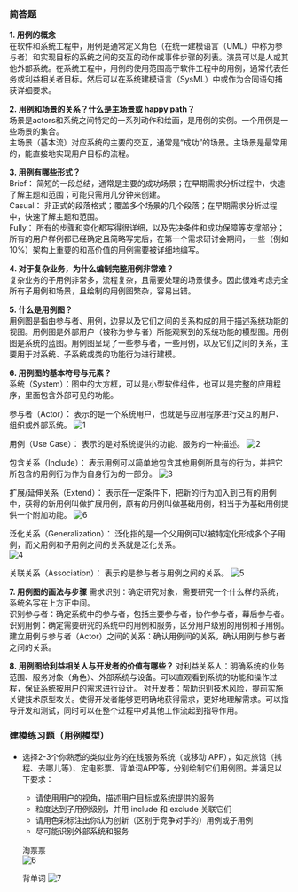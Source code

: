 ### 简答题

**1. 用例的概念**   
在软件和系统工程中，用例是通常定义角色（在统一建模语言（UML）中称为参与者）和实现目标的系统之间的交互的动作或事件步骤的列表。演员可以是人或其他外部系统。在系统工程中，用例的使用范围高于软件工程中的用例，通常代表任务或利益相关者目标。然后可以在系统建模语言（SysML）中或作为合同语句捕获详细要求。  

**2. 用例和场景的关系？什么是主场景或 happy path？**  
场景是actors和系统之间特定的一系列动作和绘画，是用例的实例。一个用例是一些场景的集合。  
主场景（基本流）对应系统的主要的交互，通常是“成功”的场景。主场景是最常用的，能直接地实现用户目标的流程。  

**3. 用例有哪些形式？**  
Brief： 简短的一段总结，通常是主要的成功场景；在早期需求分析过程中，快速了解主题和范围；可能只需用几分钟来创建。    
Casual： 非正式的段落格式；覆盖多个场景的几个段落；在早期需求分析过程中，快速了解主题和范围。  
Fully： 所有的步骤和变化都写得很详细，以及先决条件和成功保障等支撑部分；所有的用户样例都已经确定且简略写完后，在第一个需求研讨会期间，一些（例如10%）架构上重要的和高价值的用例需要被详细地编写。  


**4. 对于复杂业务，为什么编制完整用例非常难？**  
复杂业务的子用例非常多，流程复杂，且需要处理的场景很多。因此很难考虑完全所有子用例和场景，且绘制的用例图繁杂，容易出错。  

**5. 什么是用例图？**  
用例图是指由参与者、用例，边界以及它们之间的关系构成的用于描述系统功能的视图。用例图是外部用户（被称为参与者）所能观察到的系统功能的模型图。用例图是系统的蓝图。用例图呈现了一些参与者，一些用例，以及它们之间的关系，主要用于对系统、子系统或类的功能行为进行建模。  

**6. 用例图的基本符号与元素？**  
系统（System）：图中的大方框，可以是小型软件组件，也可以是完整的应用程序，里面包含外部可见的功能。
  
参与者（Actor）： 表示的是一个系统用户，也就是与应用程序进行交互的用户、组织或外部系统。
![1](actor.png)  
  
用例（Use Case）： 表示的是对系统提供的功能、服务的一种描述。
![2](use_case.png)  
  
包含关系（Include）： 表示用例可以简单地包含其他用例所具有的行为，并把它所包含的用例行为作为自身行为的一部分。
![3](include.png)  
  
扩展/延伸关系（Extend）： 表示在一定条件下，把新的行为加入到已有的用例中，获得的新用例叫做扩展用例，原有的用例叫做基础用例，相当于为基础用例提供一个附加功能。
![6](extend.png)  
  
泛化关系（Generalization）： 泛化指的是一个父用例可以被特定化形成多个子用例，而父用例和子用例之间的关系就是泛化关系。  
![4](generalization.png)  
  
关联关系（Association）： 表示的是参与者与用例之间的关系。
![5](association.png)  
  
**7. 用例图的画法与步骤**
需求识别：确定研究对象，需要研究一个什么样的系统，系统名写在上方正中间。  
识别参与者：确定系统中的参与者，包括主要参与者，协作参与者，幕后参与者。  
识别用例：确定需要研究的系统中的用例和服务，区分用户级别的用例和子用例。   
建立用例与参与者（Actor）之间的关系：确认用例间的关系，确认用例与参与者之间的关系。   

**8. 用例图给利益相关人与开发者的价值有哪些？**
对利益关系人：明确系统的业务范围、服务对象（角色）、外部系统与设备。可以直观看到系统的功能和操作过程，保证系统按用户的需求进行设计。
对开发者：帮助识别技术风险，提前实施关键技术原型攻关。使得开发者能够更明确地获得需求，更好地理解需求。可以指导开发和测试，同时可以在整个过程中对其他工作流起到指导作用。


### 建模练习题（用例模型）

- 选择2-3个你熟悉的类似业务的在线服务系统（或移动 APP），如定旅馆（携程、去哪儿等）、定电影票、背单词APP等，分别绘制它们用例图。并满足以下要求：
  - 请使用用户的视角，描述用户目标或系统提供的服务
  - 粒度达到子用例级别，并用 include 和 exclude 关联它们
  - 请用色彩标注出你认为创新（区别于竞争对手的）用例或子用例
  - 尽可能识别外部系统和服务
  
  淘票票  
  ![6](uml1.png)  
  
  背单词 
  ![7](uml1.png) 
